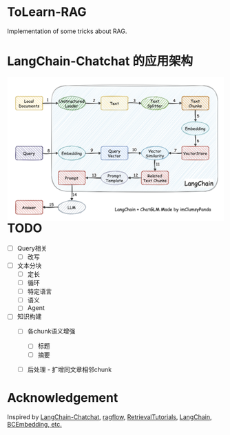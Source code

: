 # ToLearn-RAG

Implementation of some tricks about RAG.

# LangChain-Chatchat 的应用架构

<img src="./assets/langchain+chatglm.png" alt="LangChain-Chatchat" style="zoom:50%; float:left;" />

# TODO

- [ ] Query相关
  - [ ] 改写

- [ ] 文本分块
  - [ ] 定长
  - [ ] 循环
  - [ ] 特定语言
  - [ ] 语义
  - [ ] Agent

- [ ] 知识构建
  - [ ] 各chunk语义增强
    - [ ] 标题
    - [ ] 摘要

  - [ ] 后处理 - 扩增同文章相邻chunk


# Acknowledgement

Inspired by [LangChain-Chatchat](https://github.com/chatchat-space/Langchain-Chatchat.git), [ragflow](https://github.com/infiniflow/ragflow.git), [RetrievalTutorials](https://github.com/FullStackRetrieval-com/RetrievalTutorials.git), [LangChain](https://github.com/langchain-ai/langchain.git), [BCEmbedding, etc.](https://github.com/netease-youdao/BCEmbedding.git)
